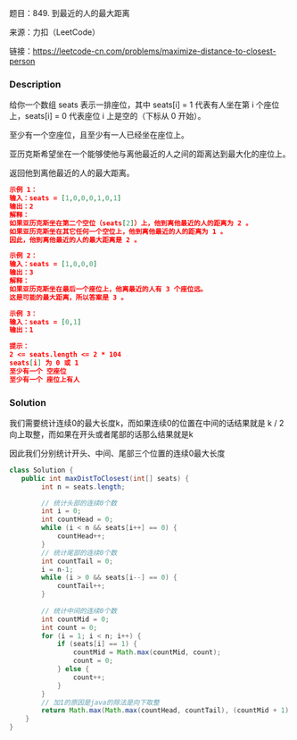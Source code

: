 题目：849. 到最近的人的最大距离

来源：力扣（LeetCode）

链接：https://leetcode-cn.com/problems/maximize-distance-to-closest-person


### Description

给你一个数组 seats 表示一排座位，其中 seats[i] = 1 代表有人坐在第 i 个座位上，seats[i] = 0 代表座位 i 上是空的（下标从 0 开始）。

至少有一个空座位，且至少有一人已经坐在座位上。

亚历克斯希望坐在一个能够使他与离他最近的人之间的距离达到最大化的座位上。

返回他到离他最近的人的最大距离。

```json
示例 1：
输入：seats = [1,0,0,0,1,0,1]
输出：2
解释：
如果亚历克斯坐在第二个空位（seats[2]）上，他到离他最近的人的距离为 2 。
如果亚历克斯坐在其它任何一个空位上，他到离他最近的人的距离为 1 。
因此，他到离他最近的人的最大距离是 2 。 

示例 2：
输入：seats = [1,0,0,0]
输出：3
解释：
如果亚历克斯坐在最后一个座位上，他离最近的人有 3 个座位远。
这是可能的最大距离，所以答案是 3 。

示例 3：
输入：seats = [0,1]
输出：1

提示：
2 <= seats.length <= 2 * 104
seats[i] 为 0 或 1
至少有一个 空座位
至少有一个 座位上有人
```

### Solution

我们需要统计连续0的最大长度k，而如果连续0的位置在中间的话结果就是 k / 2向上取整，而如果在开头或者尾部的话那么结果就是k

因此我们分别统计开头、中间、尾部三个位置的连续0最大长度

```java
class Solution {
   public int maxDistToClosest(int[] seats) {
        int n = seats.length;

        // 统计头部的连续0个数
        int i = 0;
        int countHead = 0;
        while (i < n && seats[i++] == 0) {
            countHead++;
        }
        // 统计尾部的连续0个数
        int countTail = 0;
        i = n-1;
        while (i > 0 && seats[i--] == 0) {
            countTail++;
        }
        
        // 统计中间的连续0个数
        int countMid = 0;
        int count = 0;
        for (i = 1; i < n; i++) {
            if (seats[i] == 1) {
                countMid = Math.max(countMid, count);
                count = 0;
            } else {
                count++;
            }
        }
        // 加1的原因是java的除法是向下取整
        return Math.max(Math.max(countHead, countTail), (countMid + 1) / 2);
    }
}
```

